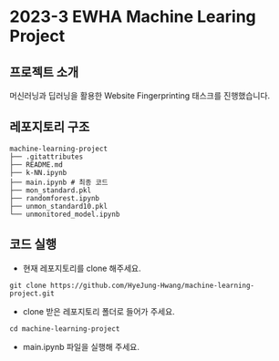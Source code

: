 # 2023-3 EWHA Machine Learing Project
## 프로젝트 소개
머신러닝과 딥러닝을 활용한 Website Fingerprinting 태스크를 진행했습니다.

## 레포지토리 구조
```
machine-learning-project
├── .gitattributes
├── README.md
├── k-NN.ipynb 
├── main.ipynb # 최종 코드
├── mon_standard.pkl 
├── randomforest.ipynb 
├── unmon_standard10.pkl 
└── unmonitored_model.ipynb
```

## 코드 실행
- 현재 레포지토리를 clone 해주세요.
```
git clone https://github.com/HyeJung-Hwang/machine-learning-project.git
```
- clone 받은 레포지토리 폴더로 들어가 주세요.
```
cd machine-learning-project
```
- main.ipynb 파일을 실행해 주세요.
